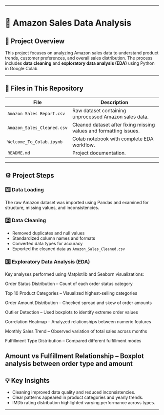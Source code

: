 
---

# 🛒 Amazon Sales Data Analysis

## 📘 Project Overview

This project focuses on analyzing Amazon sales data to understand product trends, customer preferences, and overall sales distribution.
The process includes **data cleaning** and **exploratory data analysis (EDA)** using Python in Google Colab.

---

## 📂 Files in This Repository

| File                       | Description                                                        |
| -------------------------- | ------------------------------------------------------------------ |
| `Amazon Sales Report.csv`  | Raw dataset containing unprocessed Amazon sales data.              |
| `Amazon_Sales_Cleaned.csv` | Cleaned dataset after fixing missing values and formatting issues. |
| `Welcome_To_Colab.ipynb`   | Colab notebook with complete EDA workflow.                         |
| `README.md`                | Project documentation.                                             |

---

## ⚙️ Project Steps

### **1️⃣ Data Loading**

The raw Amazon dataset was imported using Pandas and examined for structure, missing values, and inconsistencies.

### **2️⃣ Data Cleaning**

* Removed duplicates and null values
* Standardized column names and formats
* Converted data types for accuracy
* Exported the cleaned data as `Amazon_Sales_Cleaned.csv`

### **3️⃣ Exploratory Data Analysis (EDA)**

Key analyses performed using Matplotlib and Seaborn visualizations:

Order Status Distribution – Count of each order status category

Top 10 Product Categories – Visualized highest-selling categories

Order Amount Distribution – Checked spread and skew of order amounts

Outlier Detection – Used boxplots to identify extreme order values

Correlation Heatmap – Analyzed relationships between numeric features

Monthly Sales Trend – Observed variation of total sales across months

Fulfillment Type Distribution – Compared different fulfillment modes

Amount vs Fulfillment Relationship – Boxplot analysis between order type and amount
---

## 💡 Key Insights

* Cleaning improved data quality and reduced inconsistencies.
* Clear patterns appeared in product categories and yearly trends.
* IMDb rating distribution highlighted varying performance across types.

---
